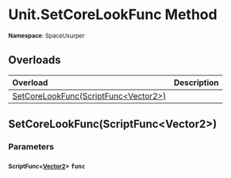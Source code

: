 # Unit.SetCoreLookFunc Method

<small>**Namespace**: SpaceUsurper</small>

## Overloads

<div markdown="1" class="member-table">

| Overload | Description |
| :------- | ----------- |
| [SetCoreLookFunc(ScriptFunc&lt;Vector2&gt;)](#ScriptFunc_) |  | 

</div>

## SetCoreLookFunc(ScriptFunc&lt;Vector2&gt;)
### Parameters
#### <small>ScriptFunc&lt;[Vector2](https://docs.unity3d.com/ScriptReference/Vector2.html)&gt;</small> `func`

